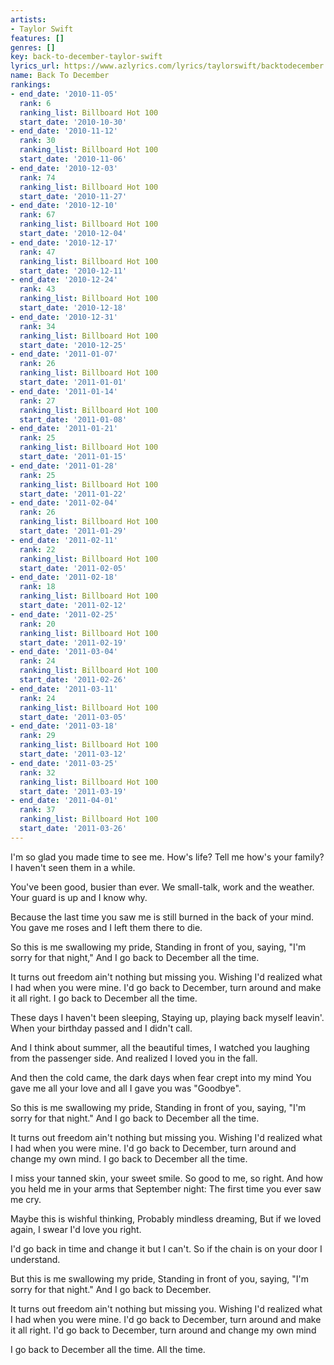 ```yaml
---
artists:
- Taylor Swift
features: []
genres: []
key: back-to-december-taylor-swift
lyrics_url: https://www.azlyrics.com/lyrics/taylorswift/backtodecember.html
name: Back To December
rankings:
- end_date: '2010-11-05'
  rank: 6
  ranking_list: Billboard Hot 100
  start_date: '2010-10-30'
- end_date: '2010-11-12'
  rank: 30
  ranking_list: Billboard Hot 100
  start_date: '2010-11-06'
- end_date: '2010-12-03'
  rank: 74
  ranking_list: Billboard Hot 100
  start_date: '2010-11-27'
- end_date: '2010-12-10'
  rank: 67
  ranking_list: Billboard Hot 100
  start_date: '2010-12-04'
- end_date: '2010-12-17'
  rank: 47
  ranking_list: Billboard Hot 100
  start_date: '2010-12-11'
- end_date: '2010-12-24'
  rank: 43
  ranking_list: Billboard Hot 100
  start_date: '2010-12-18'
- end_date: '2010-12-31'
  rank: 34
  ranking_list: Billboard Hot 100
  start_date: '2010-12-25'
- end_date: '2011-01-07'
  rank: 26
  ranking_list: Billboard Hot 100
  start_date: '2011-01-01'
- end_date: '2011-01-14'
  rank: 27
  ranking_list: Billboard Hot 100
  start_date: '2011-01-08'
- end_date: '2011-01-21'
  rank: 25
  ranking_list: Billboard Hot 100
  start_date: '2011-01-15'
- end_date: '2011-01-28'
  rank: 25
  ranking_list: Billboard Hot 100
  start_date: '2011-01-22'
- end_date: '2011-02-04'
  rank: 26
  ranking_list: Billboard Hot 100
  start_date: '2011-01-29'
- end_date: '2011-02-11'
  rank: 22
  ranking_list: Billboard Hot 100
  start_date: '2011-02-05'
- end_date: '2011-02-18'
  rank: 18
  ranking_list: Billboard Hot 100
  start_date: '2011-02-12'
- end_date: '2011-02-25'
  rank: 20
  ranking_list: Billboard Hot 100
  start_date: '2011-02-19'
- end_date: '2011-03-04'
  rank: 24
  ranking_list: Billboard Hot 100
  start_date: '2011-02-26'
- end_date: '2011-03-11'
  rank: 24
  ranking_list: Billboard Hot 100
  start_date: '2011-03-05'
- end_date: '2011-03-18'
  rank: 29
  ranking_list: Billboard Hot 100
  start_date: '2011-03-12'
- end_date: '2011-03-25'
  rank: 32
  ranking_list: Billboard Hot 100
  start_date: '2011-03-19'
- end_date: '2011-04-01'
  rank: 37
  ranking_list: Billboard Hot 100
  start_date: '2011-03-26'
---
```


I'm so glad you made time to see me.
How's life? Tell me how's your family?
I haven't seen them in a while.

You've been good, busier than ever.
We small-talk, work and the weather.
Your guard is up and I know why.

Because the last time you saw me is still burned in the back of your mind.
You gave me roses and I left them there to die.

So this is me swallowing my pride,
Standing in front of you, saying, "I'm sorry for that night,"
And I go back to December all the time.

It turns out freedom ain't nothing but missing you.
Wishing I'd realized what I had when you were mine.
I'd go back to December, turn around and make it all right.
I go back to December all the time.

These days I haven't been sleeping,
Staying up, playing back myself leavin'.
When your birthday passed and I didn't call.

And I think about summer, all the beautiful times,
I watched you laughing from the passenger side.
And realized I loved you in the fall.

And then the cold came, the dark days when fear crept into my mind
You gave me all your love and all I gave you was "Goodbye".

So this is me swallowing my pride,
Standing in front of you, saying, "I'm sorry for that night."
And I go back to December all the time.

It turns out freedom ain't nothing but missing you.
Wishing I'd realized what I had when you were mine.
I'd go back to December, turn around and change my own mind.
I go back to December all the time.

I miss your tanned skin, your sweet smile.
So good to me, so right.
And how you held me in your arms that September night:
The first time you ever saw me cry.

Maybe this is wishful thinking,
Probably mindless dreaming,
But if we loved again, I swear I'd love you right.

I'd go back in time and change it but I can't.
So if the chain is on your door I understand.

But this is me swallowing my pride,
Standing in front of you, saying, "I'm sorry for that night."
And I go back to December.

It turns out freedom ain't nothing but missing you.
Wishing I'd realized what I had when you were mine.
I'd go back to December, turn around and make it all right.
I'd go back to December, turn around and change my own mind

I go back to December all the time.
All the time.



